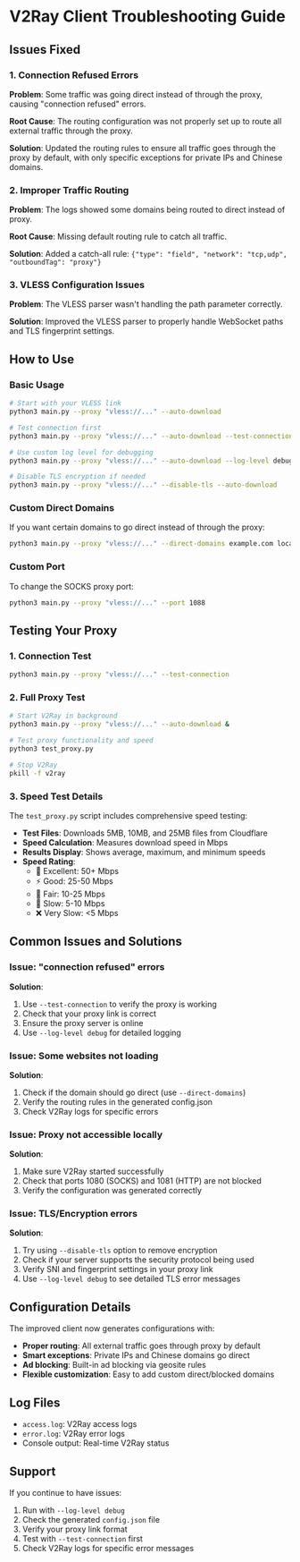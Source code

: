 # V2Ray Client Troubleshooting Guide

## Issues Fixed

### 1. Connection Refused Errors
**Problem**: Some traffic was going direct instead of through the proxy, causing "connection refused" errors.

**Root Cause**: The routing configuration was not properly set up to route all external traffic through the proxy.

**Solution**: Updated the routing rules to ensure all traffic goes through the proxy by default, with only specific exceptions for private IPs and Chinese domains.

### 2. Improper Traffic Routing
**Problem**: The logs showed some domains being routed to direct instead of proxy.

**Root Cause**: Missing default routing rule to catch all traffic.

**Solution**: Added a catch-all rule: `{"type": "field", "network": "tcp,udp", "outboundTag": "proxy"}`

### 3. VLESS Configuration Issues
**Problem**: The VLESS parser wasn't handling the path parameter correctly.

**Solution**: Improved the VLESS parser to properly handle WebSocket paths and TLS fingerprint settings.

## How to Use

### Basic Usage
```bash
# Start with your VLESS link
python3 main.py --proxy "vless://..." --auto-download

# Test connection first
python3 main.py --proxy "vless://..." --auto-download --test-connection

# Use custom log level for debugging
python3 main.py --proxy "vless://..." --auto-download --log-level debug

# Disable TLS encryption if needed
python3 main.py --proxy "vless://..." --disable-tls --auto-download
```

### Custom Direct Domains
If you want certain domains to go direct instead of through the proxy:

```bash
python3 main.py --proxy "vless://..." --direct-domains example.com localhost
```

### Custom Port
To change the SOCKS proxy port:

```bash
python3 main.py --proxy "vless://..." --port 1088
```

## Testing Your Proxy

### 1. Connection Test
```bash
python3 main.py --proxy "vless://..." --test-connection
```

### 2. Full Proxy Test
```bash
# Start V2Ray in background
python3 main.py --proxy "vless://..." --auto-download &

# Test proxy functionality and speed
python3 test_proxy.py

# Stop V2Ray
pkill -f v2ray
```

### 3. Speed Test Details
The `test_proxy.py` script includes comprehensive speed testing:

- **Test Files**: Downloads 5MB, 10MB, and 25MB files from Cloudflare
- **Speed Calculation**: Measures download speed in Mbps
- **Results Display**: Shows average, maximum, and minimum speeds
- **Speed Rating**: 
  - 🚀 Excellent: 50+ Mbps
  - ⚡ Good: 25-50 Mbps
  - 📶 Fair: 10-25 Mbps
  - 🐌 Slow: 5-10 Mbps
  - ❌ Very Slow: <5 Mbps

## Common Issues and Solutions

### Issue: "connection refused" errors
**Solution**: 
1. Use `--test-connection` to verify the proxy is working
2. Check that your proxy link is correct
3. Ensure the proxy server is online
4. Use `--log-level debug` for detailed logging

### Issue: Some websites not loading
**Solution**:
1. Check if the domain should go direct (use `--direct-domains`)
2. Verify the routing rules in the generated config.json
3. Check V2Ray logs for specific errors

### Issue: Proxy not accessible locally
**Solution**:
1. Make sure V2Ray started successfully
2. Check that ports 1080 (SOCKS) and 1081 (HTTP) are not blocked
3. Verify the configuration was generated correctly

### Issue: TLS/Encryption errors
**Solution**:
1. Try using `--disable-tls` option to remove encryption
2. Check if your server supports the security protocol being used
3. Verify SNI and fingerprint settings in your proxy link
4. Use `--log-level debug` to see detailed TLS error messages

## Configuration Details

The improved client now generates configurations with:

- **Proper routing**: All external traffic goes through proxy by default
- **Smart exceptions**: Private IPs and Chinese domains go direct
- **Ad blocking**: Built-in ad blocking via geosite rules
- **Flexible customization**: Easy to add custom direct/blocked domains

## Log Files

- `access.log`: V2Ray access logs
- `error.log`: V2Ray error logs
- Console output: Real-time V2Ray status

## Support

If you continue to have issues:

1. Run with `--log-level debug`
2. Check the generated `config.json` file
3. Verify your proxy link format
4. Test with `--test-connection` first
5. Check V2Ray logs for specific error messages 